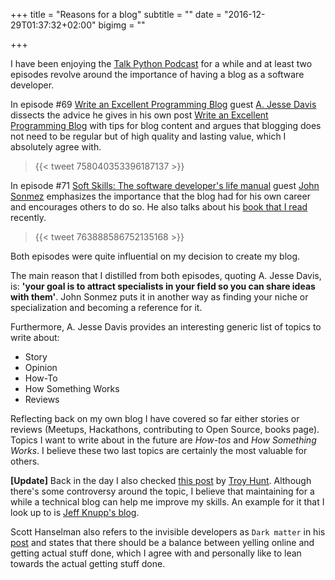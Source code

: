 +++
title = "Reasons for a blog"
subtitle = ""
date = "2016-12-29T01:37:32+02:00"
bigimg = ""

+++

I have been enjoying the [Talk Python Podcast](https://talkpython.fm/episodes/all) for a while and at least two episodes revolve around the importance of having a blog as a software developer.
<!--more-->

In episode #69 [Write an Excellent Programming Blog](https://talkpython.fm/episodes/show/69/write-an-excellent-programming-blog) guest [A. Jesse Davis](https://twitter.com/jessejiryudavis) dissects the advice he gives in his own post [Write an Excellent Programming Blog](https://emptysqua.re/blog/write-an-excellent-programming-blog/) with tips for blog content and argues that blogging does not need to be regular but of high quality and lasting value, which I absolutely agree with.

<blockquote class="twitter-tweet tw-align-center">{{< tweet 758040353396187137 >}}</blockquote>

In episode #71 [Soft Skills: The software developer's life manual](https://talkpython.fm/episodes/show/71/soft-skills-the-software-developer-s-life-manual) guest [John Sonmez](http://twitter.com/jsonmez) emphasizes the importance that the blog had for his own career and encourages others to do so. He also talks about his [book that I read](https://esaezgil.github.io/page/books_finished/) recently.

<blockquote class="twitter-tweet tw-align-center">{{< tweet 763888586752135168 >}}</blockquote>

Both episodes were quite influential on my decision to create my blog.

The main reason that I distilled from both episodes, quoting A. Jesse Davis, is: **'your goal is to attract specialists in your field so you can share ideas with them'**. John Sonmez puts it in another way as finding your niche or specialization and becoming a reference for it.

Furthermore, A. Jesse Davis provides an interesting generic list of topics to write about:

- Story
- Opinion
- How-To
- How Something Works
- Reviews

Reflecting back on my own blog I have covered so far either stories or reviews (Meetups, Hackathons, contributing to Open Source, books page). Topics I want to write about in the future are *How-tos* and *How Something Works*. I believe these two last topics are certainly the most valuable for others.

**[Update]** Back in the day I also checked [this post](https://www.troyhunt.com/the-ghost-who-codes-how-anonymity-is/) by [Troy Hunt](https://twitter.com/troyhunt). Although there's some controversy around the topic, I believe that maintaining for a while a technical blog can help me improve my skills. An example for it that I look up to is [Jeff Knupp's blog](https://jeffknupp.com/).

Scott Hanselman also refers to the invisible developers as `Dark matter` in his [post](http://www.hanselman.com/blog/DarkMatterDevelopersTheUnseen99.aspx) and states that there should be a balance between yelling online and getting actual stuff done, which I agree with and personally like to lean towards the actual getting stuff done.
